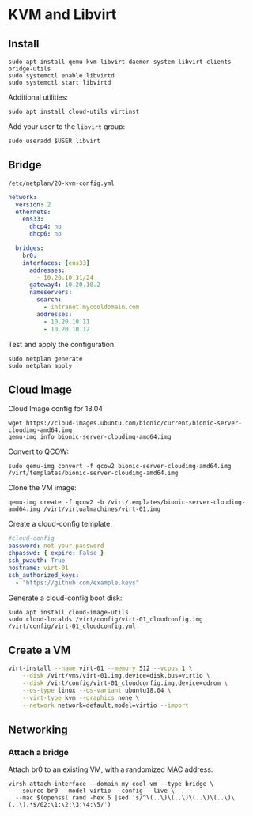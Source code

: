# KVM and Libvirt


## Install 

    sudo apt install qemu-kvm libvirt-daemon-system libvirt-clients bridge-utils
    sudo systemctl enable libvirtd
    sudo systemctl start libvirtd

Additional utilities: 

    sudo apt install cloud-utils virtinst

Add your user to the `libvirt` group: 

    sudo useradd $USER libvirt

## Bridge

`/etc/netplan/20-kvm-config.yml`

```yaml
network:
  version: 2
  ethernets:
    ens33:
      dhcp4: no
      dhcp6: no

  bridges:
    br0:
    interfaces: [ens33]
      addresses:
        - 10.20.10.31/24
      gateway4: 10.20.10.2
      nameservers:
        search:
          - intranet.mycooldomain.com
        addresses:
          - 10.20.10.11
          - 10.20.10.12
```

Test and apply the configuration. 

    sudo netplan generate
    sudo netplan apply

## Cloud Image

Cloud Image config for 18.04

    wget https://cloud-images.ubuntu.com/bionic/current/bionic-server-cloudimg-amd64.img
    qemu-img info bionic-server-cloudimg-amd64.img 

Convert to QCOW: 

    sudo qemu-img convert -f qcow2 bionic-server-cloudimg-amd64.img /virt/templates/bionic-server-cloudimg-amd64.img

Clone the VM image: 

    qemu-img create -f qcow2 -b /virt/templates/bionic-server-cloudimg-amd64.img /virt/virtualmachines/virt-01.img


Create a cloud-config template: 

```yml
#cloud-config
password: not-your-password
chpasswd: { expire: False }
ssh_pwauth: True
hostname: virt-01
ssh_authorized_keys: 
  - "https://github.com/example.keys"
```

Generate a cloud-config boot disk: 


    sudo apt install cloud-image-utils
    sudo cloud-localds /virt/config/virt-01_cloudconfig.img /virt/config/virt-01_cloudconfig.yml

## Create a VM

```bash
virt-install --name virt-01 --memory 512 --vcpus 1 \
    --disk /virt/vms/virt-01.img,device=disk,bus=virtio \
    --disk /virt/config/virt-01_cloudconfig.img,device=cdrom \
    --os-type linux --os-variant ubuntu18.04 \
    --virt-type kvm --graphics none \
    --network network=default,model=virtio --import
```

## Networking

### Attach a bridge

Attach br0 to an existing VM, with a randomized MAC address: 

    virsh attach-interface --domain my-cool-vm --type bridge \
      --source br0 --model virtio --config --live \
      --mac $(openssl rand -hex 6 |sed 's/^\(..\)\(..\)\(..\)\(..\)\(..\).*$/02:\1:\2:\3:\4:\5/')
